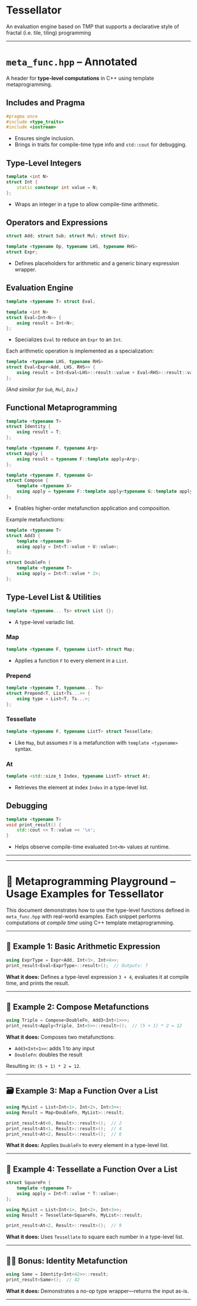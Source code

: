 # Tessellator
An evaluation engine based on TMP that supports a declarative style of fractal (i.e. tile, tiling) programming

---

# `meta_func.hpp` – Annotated

A header for **type-level computations** in C++ using template metaprogramming.

## Includes and Pragma

```cpp
#pragma once
#include <type_traits>
#include <iostream>
```
- Ensures single inclusion.
- Brings in traits for compile-time type info and `std::cout` for debugging.

## Type-Level Integers

```cpp
template <int N>
struct Int {
    static constexpr int value = N;
};
```
- Wraps an integer in a type to allow compile-time arithmetic.

## Operators and Expressions

```cpp
struct Add; struct Sub; struct Mul; struct Div;

template <typename Op, typename LHS, typename RHS>
struct Expr;
```
- Defines placeholders for arithmetic and a generic binary expression wrapper.

## Evaluation Engine

```cpp
template <typename T> struct Eval;

template <int N>
struct Eval<Int<N>> {
    using result = Int<N>;
};
```
- Specializes `Eval` to reduce an `Expr` to an `Int`.

Each arithmetic operation is implemented as a specialization:

```cpp
template <typename LHS, typename RHS>
struct Eval<Expr<Add, LHS, RHS>> {
    using result = Int<Eval<LHS>::result::value + Eval<RHS>::result::value>;
};
```
_(And similar for `Sub`, `Mul`, `Div`.)_

## Functional Metaprogramming

```cpp
template <typename T>
struct Identity {
    using result = T;
};

template <typename F, typename Arg>
struct Apply {
    using result = typename F::template apply<Arg>;
};

template <typename F, typename G>
struct Compose {
    template <typename X>
    using apply = typename F::template apply<typename G::template apply<X>>;
};
```
- Enables higher-order metafunction application and composition.

Example metafunctions:

```cpp
template <typename T>
struct Add3 {
    template <typename U>
    using apply = Int<T::value + U::value>;
};

struct DoubleFn {
    template <typename T>
    using apply = Int<T::value * 2>;
};
```

## Type-Level List & Utilities

```cpp
template <typename... Ts> struct List {};
```
- A type-level variadic list.

### Map

```cpp
template <typename F, typename ListT> struct Map;
```
- Applies a function `F` to every element in a `List`.

### Prepend

```cpp
template <typename T, typename... Ts>
struct Prepend<T, List<Ts...>> {
    using type = List<T, Ts...>;
};
```

### Tessellate

```cpp
template <typename F, typename ListT> struct Tessellate;
```
- Like `Map`, but assumes `F` is a metafunction with `template <typename>` syntax.

### At

```cpp
template <std::size_t Index, typename ListT> struct At;
```
- Retrieves the element at index `Index` in a type-level list.

## Debugging

```cpp
template <typename T>
void print_result() {
    std::cout << T::value << '\n';
}
```
- Helps observe compile-time evaluated `Int<N>` values at runtime.

---

---

# 🧠 Metaprogramming Playground – Usage Examples for Tessellator

This document demonstrates how to use the type-level functions defined in `meta_func.hpp` with real-world examples. Each snippet performs computations *at compile time* using C++ template metaprogramming.

---

## 🧮 Example 1: Basic Arithmetic Expression

```cpp
using ExprType = Expr<Add, Int<3>, Int<4>>;
print_result<Eval<ExprType>::result>();  // Outputs: 7
```

**What it does:** Defines a type-level expression `3 + 4`, evaluates it at compile time, and prints the result.

---

## 🔁 Example 2: Compose Metafunctions

```cpp
using Triple = Compose<DoubleFn, Add3<Int<1>>>;
print_result<Apply<Triple, Int<5>>::result>();  // (5 + 1) * 2 = 12
```

**What it does:** Composes two metafunctions:
- `Add3<Int<1>>`: adds 1 to any input
- `DoubleFn`: doubles the result

Resulting in: `(5 + 1) * 2 = 12`.

---

## 🗃️ Example 3: Map a Function Over a List

```cpp
using MyList = List<Int<1>, Int<2>, Int<3>>;
using Result = Map<DoubleFn, MyList>::result;

print_result<At<0, Result>::result>();  // 2
print_result<At<1, Result>::result>();  // 4
print_result<At<2, Result>::result>();  // 6
```

**What it does:** Applies `DoubleFn` to every element in a type-level list.

---

## 🔀 Example 4: Tessellate a Function Over a List

```cpp
struct SquareFn {
    template <typename T>
    using apply = Int<T::value * T::value>;
};

using MyList = List<Int<1>, Int<2>, Int<3>>;
using Result = Tessellate<SquareFn, MyList>::result;

print_result<At<2, Result>::result>();  // 9
```

**What it does:** Uses `Tessellate` to square each number in a type-level list.

---

## 🕵️‍♂️ Bonus: Identity Metafunction

```cpp
using Same = Identity<Int<42>>::result;
print_result<Same>();  // 42
```

**What it does:** Demonstrates a no-op type wrapper—returns the input as-is.

---

